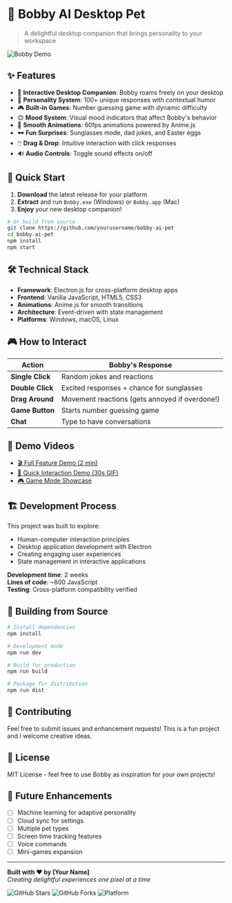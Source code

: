 # 🤖 Bobby AI Desktop Pet

> A delightful desktop companion that brings personality to your workspace

![Bobby Demo](https://via.placeholder.com/600x400/4A90E2/FFFFFF?text=Bobby+AI+Pet+Demo+GIF)

## ✨ Features

- 🎯 **Interactive Desktop Companion**: Bobby roams freely on your desktop
- 💬 **Personality System**: 100+ unique responses with contextual humor
- 🎮 **Built-in Games**: Number guessing game with dynamic difficulty
- 😊 **Mood System**: Visual mood indicators that affect Bobby's behavior  
- 🎨 **Smooth Animations**: 60fps animations powered by Anime.js
- 🕶️ **Fun Surprises**: Sunglasses mode, dad jokes, and Easter eggs
- 🖱️ **Drag & Drop**: Intuitive interaction with click responses
- 🔊 **Audio Controls**: Toggle sound effects on/off

## 🚀 Quick Start

1. **Download** the latest release for your platform
2. **Extract** and run `Bobby.exe` (Windows) or `Bobby.app` (Mac)
3. **Enjoy** your new desktop companion!

```bash
# Or build from source
git clone https://github.com/yourusername/bobby-ai-pet
cd bobby-ai-pet
npm install
npm start
```

## 🛠️ Technical Stack

- **Framework**: Electron.js for cross-platform desktop apps
- **Frontend**: Vanilla JavaScript, HTML5, CSS3
- **Animations**: Anime.js for smooth transitions
- **Architecture**: Event-driven with state management
- **Platforms**: Windows, macOS, Linux

## 🎮 How to Interact

| Action | Bobby's Response |
|--------|------------------|
| **Single Click** | Random jokes and reactions |
| **Double Click** | Excited responses + chance for sunglasses |
| **Drag Around** | Movement reactions (gets annoyed if overdone!) |
| **Game Button** | Starts number guessing game |
| **Chat** | Type to have conversations |

## 📱 Demo Videos

- [🎬 Full Feature Demo (2 min)](https://youtube.com/placeholder)
- [🎯 Quick Interaction Demo (30s GIF)](https://imgur.com/placeholder)
- [🎮 Game Mode Showcase](https://youtube.com/placeholder)

## 🏗️ Development Process

This project was built to explore:
- Human-computer interaction principles
- Desktop application development with Electron
- Creating engaging user experiences
- State management in interactive applications

**Development time**: 2 weeks  
**Lines of code**: ~800 JavaScript  
**Testing**: Cross-platform compatibility verified

## 🔧 Building from Source

```bash
# Install dependencies
npm install

# Development mode
npm run dev

# Build for production
npm run build

# Package for distribution
npm run dist
```

## 🤝 Contributing

Feel free to submit issues and enhancement requests! This is a fun project and I welcome creative ideas.

## 📄 License

MIT License - feel free to use Bobby as inspiration for your own projects!

## 🎯 Future Enhancements

- [ ] Machine learning for adaptive personality
- [ ] Cloud sync for settings
- [ ] Multiple pet types
- [ ] Screen time tracking features
- [ ] Voice commands
- [ ] Mini-games expansion

---

**Built with ❤️ by [Your Name]**  
*Creating delightful experiences one pixel at a time*

![GitHub Stars](https://img.shields.io/github/stars/yourusername/bobby-ai-pet)
![GitHub Forks](https://img.shields.io/github/forks/yourusername/bobby-ai-pet)
![Platform](https://img.shields.io/badge/platform-Windows%20%7C%20macOS%20%7C%20Linux-lightgrey)
